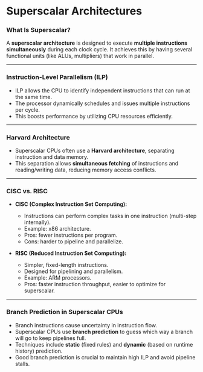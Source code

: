 # Superscalar Architectures

### What Is Superscalar?

A **superscalar architecture** is designed to execute **multiple instructions simultaneously** during each clock cycle. It achieves this by having several functional units (like ALUs, multipliers) that work in parallel.

---

### Instruction-Level Parallelism (ILP)

* ILP allows the CPU to identify independent instructions that can run at the same time.
* The processor dynamically schedules and issues multiple instructions per cycle.
* This boosts performance by utilizing CPU resources efficiently.

---

### Harvard Architecture

* Superscalar CPUs often use a **Harvard architecture**, separating instruction and data memory.
* This separation allows **simultaneous fetching** of instructions and reading/writing data, reducing memory access conflicts.

---

### CISC vs. RISC

* **CISC (Complex Instruction Set Computing):**

  * Instructions can perform complex tasks in one instruction (multi-step internally).
  * Example: x86 architecture.
  * Pros: fewer instructions per program.
  * Cons: harder to pipeline and parallelize.

* **RISC (Reduced Instruction Set Computing):**

  * Simpler, fixed-length instructions.
  * Designed for pipelining and parallelism.
  * Example: ARM processors.
  * Pros: faster instruction throughput, easier to optimize for superscalar.

---

### Branch Prediction in Superscalar CPUs

* Branch instructions cause uncertainty in instruction flow.
* Superscalar CPUs use **branch prediction** to guess which way a branch will go to keep pipelines full.
* Techniques include **static** (fixed rules) and **dynamic** (based on runtime history) prediction.
* Good branch prediction is crucial to maintain high ILP and avoid pipeline stalls.
